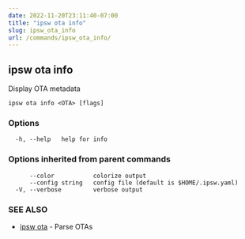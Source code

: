 ```yaml
---
date: 2022-11-20T23:11:40-07:00
title: "ipsw ota info"
slug: ipsw_ota_info
url: /commands/ipsw_ota_info/
---
```

## ipsw ota info

Display OTA metadata

```
ipsw ota info <OTA> [flags]
```

### Options

```
  -h, --help   help for info
```

### Options inherited from parent commands

```
      --color           colorize output
      --config string   config file (default is $HOME/.ipsw.yaml)
  -V, --verbose         verbose output
```

### SEE ALSO

* [ipsw ota](/cmd/ipsw_ota/)	 - Parse OTAs

